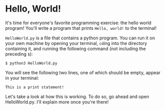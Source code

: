 # Hello, World!

It's time for everyone's favorite programming exercise: the hello world program!  You'll write a program that prints
`Hello, world!` to the terminal!

`HelloWorld.py` is a file that contains a python program.  You can run it on your own machine by opening your terminal,
`cd`ing into the directory containing it, and running the following command (not including the preceding `$`):

```
$ python3 HelloWorld.py
```

You will see the following two lines, one of which should be empty, appear in your terminal:
```
This is a print statement!

```

Let's take a look at how this is working.  To do so, go ahead and open HelloWorld.py.  I'll explain more once you're
there!